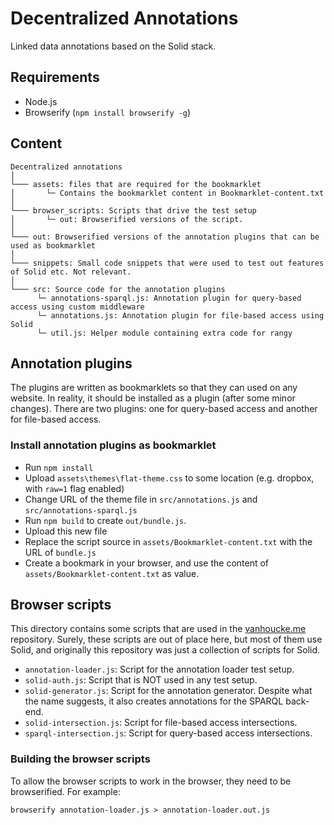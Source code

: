 # Decentralized Annotations
Linked data annotations based on the Solid stack.

## Requirements
- Node.js
- Browserify (`npm install browserify -g`)

## Content
```
Decentralized annotations  
│
└─── assets: files that are required for the bookmarklet
│   	└─ Contains the bookmarklet content in Bookmarklet-content.txt
│
└─── browser_scripts: Scripts that drive the test setup
│   	└─ out: Browserified versions of the script.
│   
└─── out: Browserified versions of the annotation plugins that can be used as bookmarklet
│   
└─── snippets: Small code snippets that were used to test out features of Solid etc. Not relevant.
│   
└─── src: Source code for the annotation plugins
	  └─ annotations-sparql.js: Annotation plugin for query-based access using custom middleware
	  └─ annotations.js: Annotation plugin for file-based access using Solid
	  └─ util.js: Helper module containing extra code for rangy
```
## Annotation plugins
The plugins are written as bookmarklets so that they can used on any website. In reality, it should be installed as a plugin (after some minor changes). There are two plugins: one for query-based access and another for file-based access.
### Install annotation plugins as bookmarklet
- Run `npm install`
- Upload `assets\themes\flat-theme.css` to some location (e.g. dropbox, with `raw=1` flag enabled)
- Change URL of the theme file in `src/annotations.js` and `src/annotations-sparql.js`
- Run `npm build` to create `out/bundle.js`. 
- Upload this new file
- Replace the script source in `assets/Bookmarklet-content.txt` with the URL of `bundle.js`
- Create a bookmark in your browser, and use the content of `assets/Bookmarklet-content.txt` as value.

## Browser scripts
This directory contains some scripts that are used in the [vanhoucke.me](https://github.ugent.be/lbvhouck/vanhoucke.me) repository. Surely, these scripts are out of place here, but most of them use Solid, and originally this repository was just a collection of scripts for Solid.
* `annotation-loader.js`: Script for the annotation loader test setup.
* `solid-auth.js`: Script that is NOT used in any test setup.
* `solid-generator.js`: Script for the annotation generator. Despite what the name suggests, it also creates annotations for the SPARQL back-end.
* `solid-intersection.js`: Script for file-based access intersections.
* `sparql-intersection.js`: Script for query-based access intersections.

### Building the browser scripts
To allow the browser scripts to work in the browser, they need to be browserified. For example:
```
browserify annotation-loader.js > annotation-loader.out.js
```

